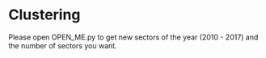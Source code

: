 # Clustering

Please open OPEN_ME.py to get new sectors of the year (2010 - 2017) and the number of sectors you want.
